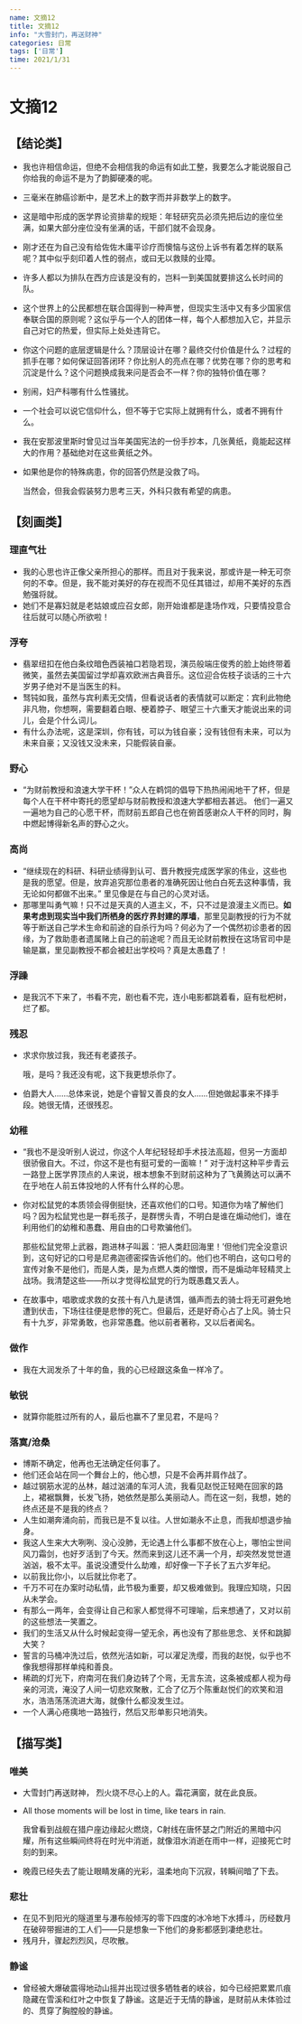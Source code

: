 ```yaml
---
name: 文摘12
title: 文摘12
info: "大雪封门，再送财神"
categories: 日常
tags: ['日常']
time: 2021/1/31
---
```


# 文摘12

## 【结论类】

- 我也许相信命运，但绝不会相信我的命运有如此工整，我要怎么才能说服自己你给我的命运不是为了韵脚硬凑的呢。

- 三毫米在肺癌诊断中，是艺术上的数字而并非数学上的数字。

- 这是暗中形成的医学界论资排辈的规矩：年轻研究员必须先把后边的座位坐满，如果大部分座位没有坐满的话，干部们就不会现身。

- 刚才还在为自己没有给佐佐木庸平诊疗而懊恼与这份上诉书有着怎样的联系呢？其中似乎刻印着人性的弱点，或曰无以救赎的业障。

- 许多人都以为排队在西方应该是没有的，岂料一到美国就要排这么长时间的队。

- 这个世界上的公民都想在联合国得到一种声誉，但现实生活中又有多少国家信奉联合国的原则呢？这似乎与一个人的团体一样，每个人都想加入它，并显示自己对它的热爱，但实际上处处违背它。

- 你这个问题的底层逻辑是什么？顶层设计在哪？最终交付价值是什么？过程的抓手在哪？如何保证回答闭环？你比别人的亮点在哪？优势在哪？你的思考和沉淀是什么？这个问题换成我来问是否会不一样？你的独特价值在哪？

- 别闹，妇产科哪有什么性骚扰。

- 一个社会可以说它信仰什么，但不等于它实际上就拥有什么，或者不拥有什么。

- 我在安那波里斯时曾见过当年美国宪法的一份手抄本，几张黄纸，竟能起这样大的作用？基础绝对在这些黄纸之外。

- 如果他是你的特殊病患，你的回答仍然是没救了吗。

  当然会，但我会假装努力思考三天，外科只救有希望的病患。

## 【刻画类】

### 理直气壮

- 我的心思也许正像父亲所担心的那样。而且对于我来说，那或许是一种无可奈何的不幸。但是，我不能对美好的存在视而不见任其错过，却用不美好的东西勉强将就。
- 她们不是寡妇就是老姑娘或应召女郎，刚开始谁都是逢场作戏，只要情投意合往后就可以随心所欲啦！

### 浮夸

- 翡翠纽扣在他白条纹暗色西装袖口若隐若现，演员般端庄俊秀的脸上始终带着微笑，虽然去美国留过学却喜欢欧洲古典音乐。这位迎合佐枝子谈话的三十六岁男子绝对不是当医生的料。
- 驽钝如我，虽然与宾利素无交情，但看说话者的表情就可以断定：宾利此物绝非凡物，你想啊，需要翻着白眼、梗着脖子、眼望三十六重天才能说出来的词儿，会是个什么词儿。
- 有什么办法呢，这是深圳，你有钱，可以为钱自豪；没有钱但有未来，可以为未来自豪；又没钱又没未来，只能假装自豪。

### 野心

- “为财前教授和浪速大学干杯！”众人在鹈饲的倡导下热热闹闹地干了杯，但是每个人在干杯中寄托的愿望却与财前教授和浪速大学都相去甚远。
  他们一遍又一遍地为自己的心愿干杯，而财前五郎自己也在俯首感谢众人干杯的同时，胸中燃起博得新名声的野心之火。

### 高尚

- “继续现在的科研、科研业绩得到认可、晋升教授完成医学家的伟业，这些也是我的愿望。但是，放弃追究那位患者的准确死因让他白白死去这种事情，我无论如何都做不出来。”
  里见像是在与自己的心灵对话。
- 那哪里叫勇气嘛！只不过是天真的人道主义，不，只不过是浪漫主义而已。**如果考虑到现实当中我们所栖身的医疗界封建的厚墙**，那里见副教授的行为不就等于断送自己学术生命和前途的自杀行为吗？何必为了一个偶然初诊患者的因缘，为了救助患者遗属赌上自己的前途呢？而且无论财前教授在这场官司中是输是赢，里见副教授不都会被赶出学校吗？真是太愚蠢了！

### 浮躁

- 是我沉不下来了，书看不完，剧也看不完，连小电影都跳着看，庭有枇杷树，烂了都。

### 残忍

- 求求你放过我，我还有老婆孩子。

  哦，是吗？我还没有呢，这下我更想杀你了。
  
- 伯爵大人……总体来说，她是个睿智又善良的女人……但她做起事来不择手段。她很无情，还很残忍。

### 幼稚

- “我也不是没听别人说过，你这个人年纪轻轻却手术技法高超，但另一方面却很骄傲自大。不过，你这不是也有挺可爱的一面嘛！”
  对于泷村这种平步青云一路登上医学界顶点的人来说，根本想象不到财前这种为了飞黄腾达可以满不在乎地在人前五体投地的人怀有什么样的心思。

- 你对松鼠党的本质领会得倒挺快，还喜欢他们的口号。知道你为啥了解他们吗？因为松鼠党也是一群毛孩子，是群愣头青，不明白是谁在煽动他们，谁在利用他们的幼稚和愚蠢、用自由的口号欺骗他们。

  那些松鼠党带上武器，跑进林子叫嚣：‘把人类赶回海里！’但他们完全没意识到，这句好记的口号是尼弗迦德密探告诉他们的。他们也不明白，这句口号的宣传对象不是他们，而是人类，是为点燃人类的憎恨，而不是煽动年轻精灵上战场。我清楚这些——所以才觉得松鼠党的行为既愚蠢又丢人。
  
- 在故事中，唱歌或求救的女孩十有八九是诱饵，循声而去的骑士将无可避免地遭到伏击，下场往往便是悲惨的死亡。但最后，还是好奇心占了上风。骑士只有十九岁，非常勇敢，也非常愚蠢。他以前者著称，又以后者闻名。

### 做作

- 我在大润发杀了十年的鱼，我的心已经跟这条鱼一样冷了。

### 敏锐

- 就算你能胜过所有的人，最后也赢不了里见君，不是吗？

### 落寞/沧桑

- 博斯不确定，他再也无法确定任何事了。
- 他们还会站在同一个舞台上的，他心想，只是不会再并肩作战了。
- 越过钢筋水泥的丛林，越过汹涌的车河人流，我看见赵悦正轻飏在回家的路上，裙裾飘舞，长发飞扬，她依然是那么美丽动人。而在这一刻，我想，她的终点还是不是我的终点？
- 人生如潮奔涌向前，而我已是不复以往。人世如潮永不止息，而我却想退步抽身。
- 我这人生来大大咧咧、没心没肺，无论遇上什么事都不放在心上，哪怕尘世间风刀霜剑，也好歹活到了今天。然而来到这儿还不满一个月，却突然发觉世道汹汹，极不太平。虽说没遭受什么劫难，却好像一下子长了五六岁年纪。
- 以前我比你小，以后就比你老了。
- 千万不可在办案时动私情，此节极为重要，却又极难做到。我理应知晓，只因从未学会。
- 有那么一两年，会变得让自己和家人都觉得不可理喻，后来想通了，又对以前的这些想法一笑置之。
- 我们的生活又从什么时候起变得一望无余，再也没有了那些思念、关怀和跳脚大笑？
- 誓言的马桶冲洗过后，依然光洁如新，可以濯足洗缨，而我的赵悦，似乎也不像我想得那样单纯和善良。
- 稀疏的灯光下，府南河在我们身边转了个弯，无言东流，这条被成都人视为母亲的河流，淹没了人间一切悲欢聚散，汇合了亿万个陈重赵悦们的欢笑和泪水，浩浩荡荡流进大海，就像什么都没发生过。
- 一个人满心疮痍地一路独行，然后又形单影只地消失。

## 【描写类】

### 唯美

- 大雪封门再送财神， 烈火烧不尽心上的人。霜花满窗，就在此良辰。

- All those moments will be lost in time, like tears in rain.

  我曾看到战舰在猎户座边缘起火燃烧，C射线在唐怀瑟之门附近的黑暗中闪耀，所有这些瞬间终将在时光中消逝，就像泪水消逝在雨中一样，迎接死亡时刻的到来。
  
- 晚霞已经失去了能让眼睛发痛的光彩，温柔地向下沉寂，转瞬间暗了下去。

### 悲壮

- 在见不到阳光的隧道里与瀑布般倾泻的零下四度的冰冷地下水搏斗，历经数月在破碎带掘进的工人们——只是想象一下他们的身影都感到凄绝悲壮。
- 残月升，骤起烈烈风，尽吹散。

### 静谧

- 曾经被大爆破震得地动山摇并出现过很多牺牲者的峡谷，如今已经把累累爪痕隐藏在雪溪和红叶之中恢复了静谧。这是近于无情的静谧，是财前从未体验过的、贯穿了胸膛般的静谧。





